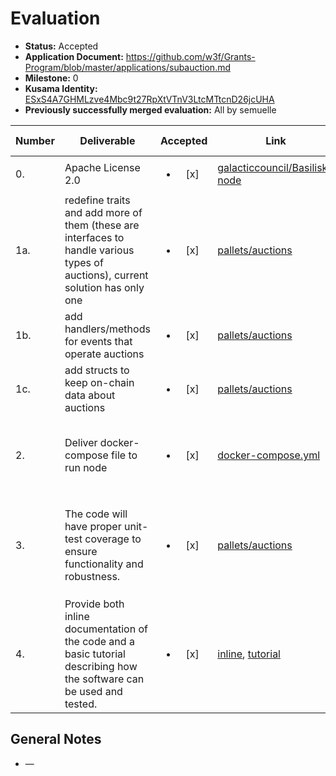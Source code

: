 # Evaluation

- **Status:** Accepted
- **Application Document:**  https://github.com/w3f/Grants-Program/blob/master/applications/subauction.md
- **Milestone:** 0
- **Kusama Identity:** [ESxS4A7GHMLzve4Mbc9t27RpXtVTnV3LtcMTtcnD26jcUHA](https://polkascan.io/pre/kusama/account/ESxS4A7GHMLzve4Mbc9t27RpXtVTnV3LtcMTtcnD26jcUHA)
- **Previously successfully merged evaluation:** All by semuelle

| Number | Deliverable | Accepted | Link | Evaluation Notes |
| ------ | ----------- | :------: | ---- |----------------- |
| 0. | Apache License 2.0 | <ul><li>[x] </li></ul> | [galacticcouncil/Basilisk-node](https://github.com/galacticcouncil/Basilisk-node/blob/175850c7edb3cc561351e9f68255c89cadf09634/LICENSE) | — |
| 1a. | redefine traits and add more of them (these are interfaces to handle various types of auctions), current solution has only one | <ul><li>[x] </li></ul> | [pallets/auctions](https://github.com/galacticcouncil/Basilisk-node/blob/72f99e862a090d97cf9324cebaf867ae31d2a52c/pallets/auctions/src/traits.rs) | — |
| 1b. | add handlers/methods for events that operate auctions | <ul><li>[x] </li></ul> | [pallets/auctions](https://github.com/galacticcouncil/Basilisk-node/blob/72f99e862a090d97cf9324cebaf867ae31d2a52c/pallets/auctions/src/lib.rs#L169-L181) | — |
| 1c. | add structs to keep on-chain data about auctions | <ul><li>[x] </li></ul> | [pallets/auctions](https://github.com/galacticcouncil/Basilisk-node/blob/72f99e862a090d97cf9324cebaf867ae31d2a52c/pallets/auctions/src/traits.rs#L23-L41) | — |
| 2. | Deliver docker-compose file to run node | <ul><li>[x] </li></ul> | [docker-compose.yml](https://github.com/galacticcouncil/Basilisk-node/blob/2e367a7227ada0cf56d34442889f685940dda84c/docker-compose.yml) | To run a relay- & parachains setup, follow the [readme](https://github.com/galacticcouncil/Basilisk-node/#run). |
| 3. | The code will have proper unit-test coverage to ensure functionality and robustness. | <ul><li>[x] </li></ul> | [pallets/auctions](https://github.com/galacticcouncil/Basilisk-node/blob/175850c7edb3cc561351e9f68255c89cadf09634/pallets/auctions/src/tests.rs) | 94% `auctions` pallet code coverage according to tarpaulin |
| 4. | Provide both inline documentation of the code and a basic tutorial describing how the software can be used and tested. | <ul><li>[x] </li></ul> | [inline](https://github.com/galacticcouncil/Basilisk-node/blob/175850c7edb3cc561351e9f68255c89cadf09634/pallets/auctions/src/lib.rs), [tutorial](https://github.com/galacticcouncil/Basilisk-node/blob/5f3763eb4a1e55af65124ebe8ea1aef540ffab06/pallets/auctions/README.md) | Tutorial added on request |


## General Notes

- —
